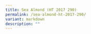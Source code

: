 ```yaml
---
title: Sea Almond (HT 2017 290)
permalink: /sea-almond-ht-2017-290/
variant: markdown
description: ""
---
```

